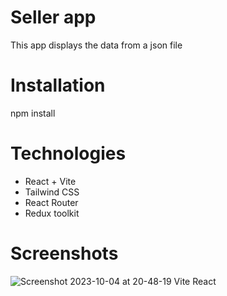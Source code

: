 # Seller app

This app displays the data from a json file

# Installation

npm install

# Technologies

- React + Vite
- Tailwind CSS
- React Router
- Redux toolkit

# Screenshots

![Screenshot 2023-10-04 at 20-48-19 Vite React](https://github.com/adithyanajay/seller-app/assets/65997321/c594afae-2c8c-48d8-8eaf-83f3a9392387)
